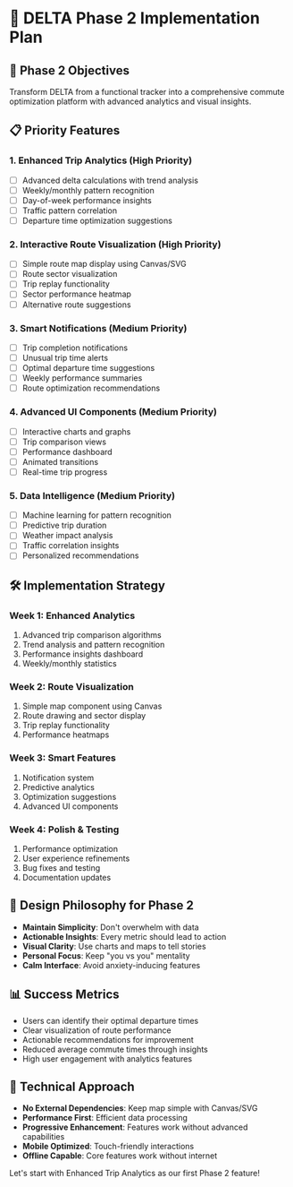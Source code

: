 # 🚀 DELTA Phase 2 Implementation Plan

## 🎯 **Phase 2 Objectives**
Transform DELTA from a functional tracker into a comprehensive commute optimization platform with advanced analytics and visual insights.

## 📋 **Priority Features**

### 1. **Enhanced Trip Analytics** (High Priority)
- [ ] Advanced delta calculations with trend analysis
- [ ] Weekly/monthly pattern recognition
- [ ] Day-of-week performance insights
- [ ] Traffic pattern correlation
- [ ] Departure time optimization suggestions

### 2. **Interactive Route Visualization** (High Priority)
- [ ] Simple route map display using Canvas/SVG
- [ ] Route sector visualization
- [ ] Trip replay functionality
- [ ] Sector performance heatmap
- [ ] Alternative route suggestions

### 3. **Smart Notifications** (Medium Priority)
- [ ] Trip completion notifications
- [ ] Unusual trip time alerts
- [ ] Optimal departure time suggestions
- [ ] Weekly performance summaries
- [ ] Route optimization recommendations

### 4. **Advanced UI Components** (Medium Priority)
- [ ] Interactive charts and graphs
- [ ] Trip comparison views
- [ ] Performance dashboard
- [ ] Animated transitions
- [ ] Real-time trip progress

### 5. **Data Intelligence** (Medium Priority)
- [ ] Machine learning for pattern recognition
- [ ] Predictive trip duration
- [ ] Weather impact analysis
- [ ] Traffic correlation insights
- [ ] Personalized recommendations

## 🛠️ **Implementation Strategy**

### **Week 1: Enhanced Analytics**
1. Advanced trip comparison algorithms
2. Trend analysis and pattern recognition
3. Performance insights dashboard
4. Weekly/monthly statistics

### **Week 2: Route Visualization**
1. Simple map component using Canvas
2. Route drawing and sector display
3. Trip replay functionality
4. Performance heatmaps

### **Week 3: Smart Features**
1. Notification system
2. Predictive analytics
3. Optimization suggestions
4. Advanced UI components

### **Week 4: Polish & Testing**
1. Performance optimization
2. User experience refinements
3. Bug fixes and testing
4. Documentation updates

## 🎨 **Design Philosophy for Phase 2**
- **Maintain Simplicity**: Don't overwhelm with data
- **Actionable Insights**: Every metric should lead to action
- **Visual Clarity**: Use charts and maps to tell stories
- **Personal Focus**: Keep "you vs you" mentality
- **Calm Interface**: Avoid anxiety-inducing features

## 📊 **Success Metrics**
- Users can identify their optimal departure times
- Clear visualization of route performance
- Actionable recommendations for improvement
- Reduced average commute times through insights
- High user engagement with analytics features

## 🔧 **Technical Approach**
- **No External Dependencies**: Keep map simple with Canvas/SVG
- **Performance First**: Efficient data processing
- **Progressive Enhancement**: Features work without advanced capabilities
- **Mobile Optimized**: Touch-friendly interactions
- **Offline Capable**: Core features work without internet

Let's start with Enhanced Trip Analytics as our first Phase 2 feature!
